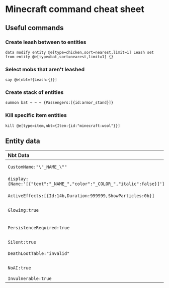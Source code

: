 # Minecraft command cheat sheet

## Useful commands
### Create leash between to entities
```
data modify entity @e[type=chicken,sort=nearest,limit=1] Leash set from entity @e[type=bat,sort=nearest,limit=1] {}
```

### Select mobs that aren't leashed
```
say @e[nbt=!{Leash:{}}]
```

### Create stack of entities
```
summon bat ~ ~ ~ {Passengers:[{id:armor_stand}]}
```

### Kill specific item entities
```
kill @e[type=item,nbt={Item:{id:"minecraft:wool"}}]
```

## Entity data
Nbt Data | Description
:--- | :---
`CustomName:"\"_NAME_\""` | Entity custom name
`display:{Name:'[{"text":"_NAME_","color":"_COLOR_","italic":false}]'}` | Item display name
`ActiveEffects:[{Id:14b,Duration:999999,ShowParticles:0b}]` | Invisible (via effect)
`Glowing:true` | Glowing (permanently)
`PersistenceRequired:true` | Never naturally despawn
`Silent:true` | Disable sound
`DeathLootTable:"invalid"` | No loot / mob drops
`NoAI:true` | Not moving on their own
`Invulnerable:true` | 